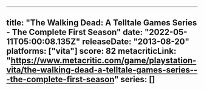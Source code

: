 
---
title: "The Walking Dead: A Telltale Games Series - The Complete First Season"
date: "2022-05-11T05:00:08.135Z"
releaseDate: "2013-08-20"
platforms: ["vita"]
score: 82
metacriticLink: "https://www.metacritic.com/game/playstation-vita/the-walking-dead-a-telltale-games-series---the-complete-first-season"
series: []
---
